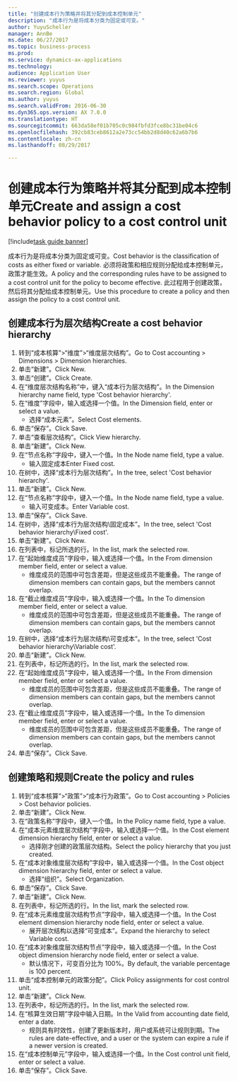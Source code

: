 ```yaml
--- 
title: "创建成本行为策略并将其分配到成本控制单元"
description: "成本行为是将成本分类为固定或可变。"
author: YuyuScheller
manager: AnnBe
ms.date: 06/27/2017
ms.topic: business-process
ms.prod: 
ms.service: dynamics-ax-applications
ms.technology: 
audience: Application User
ms.reviewer: yuyus
ms.search.scope: Operations
ms.search.region: Global
ms.author: yuyus
ms.search.validFrom: 2016-06-30
ms.dyn365.ops.version: AX 7.0.0
ms.translationtype: HT
ms.sourcegitcommit: 663da58ef01b705c0c984fbfd3fce8bc31be04c6
ms.openlocfilehash: 392cb83ceb8612a2e73cc54bb2d8d40c62a6b7b6
ms.contentlocale: zh-cn
ms.lasthandoff: 08/29/2017

---
```

# <a name="create-and-assign-a-cost-behavior-policy-to-a-cost-control-unit"></a><span data-ttu-id="9d079-103">创建成本行为策略并将其分配到成本控制单元</span><span class="sxs-lookup"><span data-stu-id="9d079-103">Create and assign a cost behavior policy to a cost control unit</span></span>

[!include[task guide banner](../../includes/task-guide-banner.md)]

<span data-ttu-id="9d079-104">成本行为是将成本分类为固定或可变。</span><span class="sxs-lookup"><span data-stu-id="9d079-104">Cost behavior is the classification of costs as either fixed or variable.</span></span> <span data-ttu-id="9d079-105">必须将政策和相应规则分配给成本控制单元，政策才能生效。</span><span class="sxs-lookup"><span data-stu-id="9d079-105">A policy and the corresponding rules have to be assigned to a cost control unit for the policy to become effective.</span></span> <span data-ttu-id="9d079-106">此过程用于创建政策，然后将其分配给成本控制单元。</span><span class="sxs-lookup"><span data-stu-id="9d079-106">Use this procedure to create a policy and then assign the policy to a cost control unit.</span></span>


## <a name="create-a-cost-behavior-hierarchy"></a><span data-ttu-id="9d079-107">创建成本行为层次结构</span><span class="sxs-lookup"><span data-stu-id="9d079-107">Create a cost behavior hierarchy</span></span>
1. <span data-ttu-id="9d079-108">转到“成本核算”>“维度”>“维度层次结构”。</span><span class="sxs-lookup"><span data-stu-id="9d079-108">Go to Cost accounting > Dimensions > Dimension hierarchies.</span></span>
2. <span data-ttu-id="9d079-109">单击“新建”。</span><span class="sxs-lookup"><span data-stu-id="9d079-109">Click New.</span></span>
3. <span data-ttu-id="9d079-110">单击“创建”。</span><span class="sxs-lookup"><span data-stu-id="9d079-110">Click Create.</span></span>
4. <span data-ttu-id="9d079-111">在“维度层次结构名称”中，键入“成本行为层次结构”。</span><span class="sxs-lookup"><span data-stu-id="9d079-111">In the Dimension hierarchy name field, type 'Cost behavior hierarchy'.</span></span>
5. <span data-ttu-id="9d079-112">在“维度”字段中，输入或选择一个值。</span><span class="sxs-lookup"><span data-stu-id="9d079-112">In the Dimension field, enter or select a value.</span></span>
    * <span data-ttu-id="9d079-113">选择“成本元素”。</span><span class="sxs-lookup"><span data-stu-id="9d079-113">Select Cost elements.</span></span>  
6. <span data-ttu-id="9d079-114">单击“保存”。</span><span class="sxs-lookup"><span data-stu-id="9d079-114">Click Save.</span></span>
7. <span data-ttu-id="9d079-115">单击“查看层次结构”。</span><span class="sxs-lookup"><span data-stu-id="9d079-115">Click View hierarchy.</span></span>
8. <span data-ttu-id="9d079-116">单击“新建”。</span><span class="sxs-lookup"><span data-stu-id="9d079-116">Click New.</span></span>
9. <span data-ttu-id="9d079-117">在“节点名称”字段中，键入一个值。</span><span class="sxs-lookup"><span data-stu-id="9d079-117">In the Node name field, type a value.</span></span>
    * <span data-ttu-id="9d079-118">输入固定成本</span><span class="sxs-lookup"><span data-stu-id="9d079-118">Enter Fixed cost.</span></span>  
10. <span data-ttu-id="9d079-119">在树中，选择“成本行为层次结构”。</span><span class="sxs-lookup"><span data-stu-id="9d079-119">In the tree, select 'Cost behavior hierarchy'.</span></span>
11. <span data-ttu-id="9d079-120">单击“新建”。</span><span class="sxs-lookup"><span data-stu-id="9d079-120">Click New.</span></span>
12. <span data-ttu-id="9d079-121">在“节点名称”字段中，键入一个值。</span><span class="sxs-lookup"><span data-stu-id="9d079-121">In the Node name field, type a value.</span></span>
    * <span data-ttu-id="9d079-122">输入可变成本。</span><span class="sxs-lookup"><span data-stu-id="9d079-122">Enter Variable cost.</span></span>  
13. <span data-ttu-id="9d079-123">单击“保存”。</span><span class="sxs-lookup"><span data-stu-id="9d079-123">Click Save.</span></span>
14. <span data-ttu-id="9d079-124">在树中，选择“成本行为层次结构\固定成本”。</span><span class="sxs-lookup"><span data-stu-id="9d079-124">In the tree, select 'Cost behavior hierarchy\Fixed cost'.</span></span>
15. <span data-ttu-id="9d079-125">单击“新建”。</span><span class="sxs-lookup"><span data-stu-id="9d079-125">Click New.</span></span>
16. <span data-ttu-id="9d079-126">在列表中，标记所选的行。</span><span class="sxs-lookup"><span data-stu-id="9d079-126">In the list, mark the selected row.</span></span>
17. <span data-ttu-id="9d079-127">在“起始维度成员”字段中，输入或选择一个值。</span><span class="sxs-lookup"><span data-stu-id="9d079-127">In the From dimension member field, enter or select a value.</span></span>
    * <span data-ttu-id="9d079-128">维度成员的范围中可包含差距，但是这些成员不能重叠。</span><span class="sxs-lookup"><span data-stu-id="9d079-128">The range of dimension members can contain gaps, but the members cannot overlap.</span></span>  
18. <span data-ttu-id="9d079-129">在“截止维度成员”字段中，输入或选择一个值。</span><span class="sxs-lookup"><span data-stu-id="9d079-129">In the To dimension member field, enter or select a value.</span></span>
    * <span data-ttu-id="9d079-130">维度成员的范围中可包含差距，但是这些成员不能重叠。</span><span class="sxs-lookup"><span data-stu-id="9d079-130">The range of dimension members can contain gaps, but the members cannot overlap.</span></span>  
19. <span data-ttu-id="9d079-131">在树中，选择“成本行为层次结构\可变成本”。</span><span class="sxs-lookup"><span data-stu-id="9d079-131">In the tree, select 'Cost behavior hierarchy\Variable cost'.</span></span>
20. <span data-ttu-id="9d079-132">单击“新建”。</span><span class="sxs-lookup"><span data-stu-id="9d079-132">Click New.</span></span>
21. <span data-ttu-id="9d079-133">在列表中，标记所选的行。</span><span class="sxs-lookup"><span data-stu-id="9d079-133">In the list, mark the selected row.</span></span>
22. <span data-ttu-id="9d079-134">在“起始维度成员”字段中，输入或选择一个值。</span><span class="sxs-lookup"><span data-stu-id="9d079-134">In the From dimension member field, enter or select a value.</span></span>
    * <span data-ttu-id="9d079-135">维度成员的范围中可包含差距，但是这些成员不能重叠。</span><span class="sxs-lookup"><span data-stu-id="9d079-135">The range of dimension members can contain gaps, but the members cannot overlap.</span></span>  
23. <span data-ttu-id="9d079-136">在“截止维度成员”字段中，输入或选择一个值。</span><span class="sxs-lookup"><span data-stu-id="9d079-136">In the To dimension member field, enter or select a value.</span></span>
    * <span data-ttu-id="9d079-137">维度成员的范围中可包含差距，但是这些成员不能重叠。</span><span class="sxs-lookup"><span data-stu-id="9d079-137">The range of dimension members can contain gaps, but the members cannot overlap.</span></span>  
24. <span data-ttu-id="9d079-138">单击“保存”。</span><span class="sxs-lookup"><span data-stu-id="9d079-138">Click Save.</span></span>

## <a name="create-the-policy-and-rules"></a><span data-ttu-id="9d079-139">创建策略和规则</span><span class="sxs-lookup"><span data-stu-id="9d079-139">Create the policy and rules</span></span>
1. <span data-ttu-id="9d079-140">转到“成本核算”>“政策”>“成本行为政策”。</span><span class="sxs-lookup"><span data-stu-id="9d079-140">Go to Cost accounting > Policies > Cost behavior policies.</span></span>
2. <span data-ttu-id="9d079-141">单击“新建”。</span><span class="sxs-lookup"><span data-stu-id="9d079-141">Click New.</span></span>
3. <span data-ttu-id="9d079-142">在“政策名称”字段中，键入一个值。</span><span class="sxs-lookup"><span data-stu-id="9d079-142">In the Policy name field, type a value.</span></span>
4. <span data-ttu-id="9d079-143">在“成本元素维度层次结构”字段中，输入或选择一个值。</span><span class="sxs-lookup"><span data-stu-id="9d079-143">In the Cost element dimension hierarchy field, enter or select a value.</span></span>
    * <span data-ttu-id="9d079-144">选择刚才创建的政策层次结构。</span><span class="sxs-lookup"><span data-stu-id="9d079-144">Select the policy hierarchy that you just created.</span></span>  
5. <span data-ttu-id="9d079-145">在“成本对象维度层次结构”字段中，输入或选择一个值。</span><span class="sxs-lookup"><span data-stu-id="9d079-145">In the Cost object dimension hierarchy field, enter or select a value.</span></span>
    * <span data-ttu-id="9d079-146">选择“组织”。</span><span class="sxs-lookup"><span data-stu-id="9d079-146">Select Organization.</span></span>  
6. <span data-ttu-id="9d079-147">单击“保存”。</span><span class="sxs-lookup"><span data-stu-id="9d079-147">Click Save.</span></span>
7. <span data-ttu-id="9d079-148">单击“新建”。</span><span class="sxs-lookup"><span data-stu-id="9d079-148">Click New.</span></span>
8. <span data-ttu-id="9d079-149">在列表中，标记所选的行。</span><span class="sxs-lookup"><span data-stu-id="9d079-149">In the list, mark the selected row.</span></span>
9. <span data-ttu-id="9d079-150">在“成本元素维度层次结构节点”字段中，输入或选择一个值。</span><span class="sxs-lookup"><span data-stu-id="9d079-150">In the Cost element dimension hierarchy node field, enter or select a value.</span></span>
    * <span data-ttu-id="9d079-151">展开层次结构以选择“可变成本”。</span><span class="sxs-lookup"><span data-stu-id="9d079-151">Expand the hierarchy to select Variable cost.</span></span>  
10. <span data-ttu-id="9d079-152">在“成本对象维度层次结构节点”字段中，输入或选择一个值。</span><span class="sxs-lookup"><span data-stu-id="9d079-152">In the Cost object dimension hierarchy node field, enter or select a value.</span></span>
    * <span data-ttu-id="9d079-153">默认情况下，可变百分比为 100%。</span><span class="sxs-lookup"><span data-stu-id="9d079-153">By default, the variable percentage is 100 percent.</span></span>  
11. <span data-ttu-id="9d079-154">单击“成本控制单元的政策分配”。</span><span class="sxs-lookup"><span data-stu-id="9d079-154">Click Policy assignments for cost control unit.</span></span>
12. <span data-ttu-id="9d079-155">单击“新建”。</span><span class="sxs-lookup"><span data-stu-id="9d079-155">Click New.</span></span>
13. <span data-ttu-id="9d079-156">在列表中，标记所选的行。</span><span class="sxs-lookup"><span data-stu-id="9d079-156">In the list, mark the selected row.</span></span>
14. <span data-ttu-id="9d079-157">在“核算生效日期”字段中输入日期。</span><span class="sxs-lookup"><span data-stu-id="9d079-157">In the Valid from accounting date field, enter a date.</span></span>
    * <span data-ttu-id="9d079-158">规则具有时效性，创建了更新版本时，用户或系统可让规则到期。</span><span class="sxs-lookup"><span data-stu-id="9d079-158">The rules are date-effective, and a user or the system can expire a rule if a newer version is created.</span></span>  
15. <span data-ttu-id="9d079-159">在“成本控制单元”字段中，输入或选择一个值。</span><span class="sxs-lookup"><span data-stu-id="9d079-159">In the Cost control unit field, enter or select a value.</span></span>
16. <span data-ttu-id="9d079-160">单击“保存”。</span><span class="sxs-lookup"><span data-stu-id="9d079-160">Click Save.</span></span>


